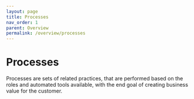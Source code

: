 ```yaml
---
layout: page
title: Processes
nav_order: 1
parent: Overview
permalink: /overview/processes
---
```


# Processes

Processes are sets of related practices, that are performed based on the roles and automated tools available, with the end goal of creating business value for the customer.